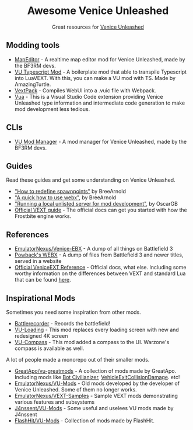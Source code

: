 <div>
<h1 align="center">Awesome Venice Unleashed</h1>
<p align="center">
Great resources for <a href="https://veniceunleashed.net">Venice Unleashed</a>
</p>
</div>

## Modding tools

- [MapEditor](https://github.com/BF3RM/MapEditor) - A realtime map editor mod for Venice Unleashed, made by the BF3RM devs.
- [VU Typescript Mod](https://github.com/AmazingTurtle/vu-typescript-mod) - A boilerplate mod that able to transpile Typescript into LuaVEXT. With this, you can make a VU mod with TS. Made by AmazingTurtle.
- [VextPack](https://github.com/BF3RM/VextPack) - Compiles WebUI into a .vuic file with Webpack.
- [Vua](https://marketplace.visualstudio.com/items?itemName=Imposter.vscode-lua-vu) - This is a Visual Studio Code extension providing Venice Unleashed type information and intermediate code generation to make mod development less tedious.

## CLIs

- [VU Mod Manager](https://github.com/BF3RM/vumm-cli) - A mod manager for Venice Unleashed, made by the BF3RM devs.

## Guides
Read these guides and get some understanding on Venice Unleashed.

- ["How to redefine spawnpoints"](https://community.veniceunleashed.net/t/how-to-redefine-spawnpoints/397) by BreeArnold
- ["A quick how to use webx"](https://community.veniceunleashed.net/t/a-quick-how-to-use-webx/302), by BreeArnold
- ["Running a local unlisted server for mod development"](https://community.veniceunleashed.net/t/running-a-local-unlisted-server-for-mod-development/1356), by OscarGB
- [Official VEXT guide](https://docs.veniceunleashed.net/vext/guides/) - The official docs can get you started with how the Frostbite engine works. 

## References
- [EmulatorNexus/Venice-EBX](https://github.com/EmulatorNexus/Venice-EBX) - A dump of all things on Battlefield 3
- [Powback's WEBX](https://webx.powback.com) - A dump of files from Battlefield 3 and newer titles, served in a website
- [Official VeniceEXT Reference](https://docs.veniceunleashed.net/vext/ref/) - Official docs, what else. Including some worthy information on the differences between VEXT and standard Lua that can be found [here](https://docs.veniceunleashed.net/vext/).

## Inspirational Mods
Sometimes you need some inspiration from other mods.

- [Battlerecorder](https://community.veniceunleashed.net/search?q=Battlerecorder) - Records the battlefield!
- [VU-Loading](https://community.veniceunleashed.net/t/vu-loading-new-redesigned-4k-loading-screens/1961/3) - This mod replaces every loading screen with new and redesigned 4K screen
- [VU-Compass](https://github.com/kapraran/vu-compass) - This mod added a compass to the UI. Warzone's compass is available as well.

A lot of people made a monorepo out of their smaller mods.

- [GreatApo/vu-greatmods](https://github.com/GreatApo/vu-greatmods) - A collection of mods made by GreatApo. Including mods like [Bot Civilianizer](https://github.com/GreatApo/vu-greatmods/tree/main/Bot-Civilianizer), [VehicleExitCollisionDamage](https://github.com/GreatApo/vu-greatmods/tree/main/VehicleExitCollisionDamage). etc!
- [EmulatorNexus/VU-Mods](https://github.com/EmulatorNexus/VU-Mods) - Old mods developed by the developer of Venice Unleashed. Some of them no longer works.
- [EmulatorNexus/VEXT-Samples](https://github.com/EmulatorNexus/VEXT-Samples) - Sample VEXT mods demonstrating various features and subsystems
- [J4nssent/VU-Mods](https://github.com/J4nssent/VU-Mods) - Some useful and uselees VU mods made by J4nssent
- [FlashHit/VU-Mods](https://github.com/FlashHit/VU-Mods) - Collection  of mods made by FlashHit.
